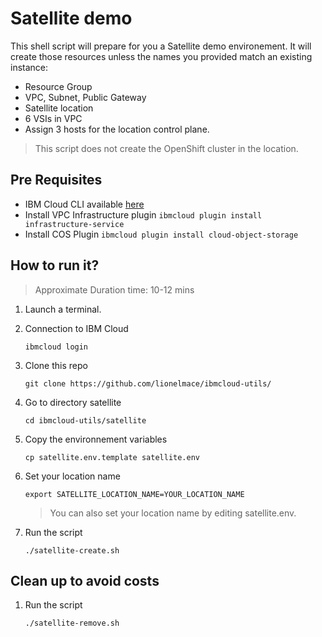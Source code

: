 # Satellite demo

This shell script will prepare for you a Satellite demo environement. 
It will create those resources unless the names you provided match an existing instance:

* Resource Group
* VPC, Subnet, Public Gateway
* Satellite location
* 6 VSIs in VPC
* Assign 3 hosts for the location control plane.

> This script does not create the OpenShift cluster in the location.

## Pre Requisites

* IBM Cloud CLI available [here](https://github.com/IBM-Cloud/ibm-cloud-cli-release/releases)
* Install VPC Infrastructure plugin `ibmcloud plugin install infrastructure-service`
* Install COS Plugin `ibmcloud plugin install cloud-object-storage`

## How to run it?

> Approximate Duration time: 10-12 mins

1. Launch a terminal.

1. Connection to IBM Cloud
    ```
    ibmcloud login
    ```

1. Clone this repo
    ```
    git clone https://github.com/lionelmace/ibmcloud-utils/
    ```

1. Go to directory satellite
    ```
    cd ibmcloud-utils/satellite
    ```

1. Copy the environnement variables
    ```
    cp satellite.env.template satellite.env
    ```

1. Set your location name
    ```
    export SATELLITE_LOCATION_NAME=YOUR_LOCATION_NAME
    ```
    > You can also set your location name by editing satellite.env.

1. Run the script
    ```
    ./satellite-create.sh
    ```

## Clean up to avoid costs

1. Run the script
    ```
    ./satellite-remove.sh
    ```
